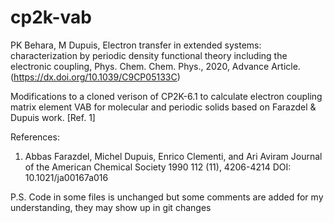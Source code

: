 # cp2k-vab
PK Behara, M Dupuis, Electron transfer in extended systems: characterization by periodic density functional theory including the electronic coupling, Phys. Chem. Chem. Phys., 2020, Advance Article.(https://dx.doi.org/10.1039/C9CP05133C)

Modifications to a cloned verison of CP2K-6.1 to calculate electron coupling matrix element VAB for molecular and periodic solids based on Farazdel & Dupuis work. [Ref. 1]


References:
1. Abbas Farazdel, Michel Dupuis, Enrico Clementi, and Ari Aviram
Journal of the American Chemical Society 1990 112 (11), 4206-4214
DOI: 10.1021/ja00167a016


P.S. Code in some files is unchanged but some comments are added for my understanding, they may show up in git changes
